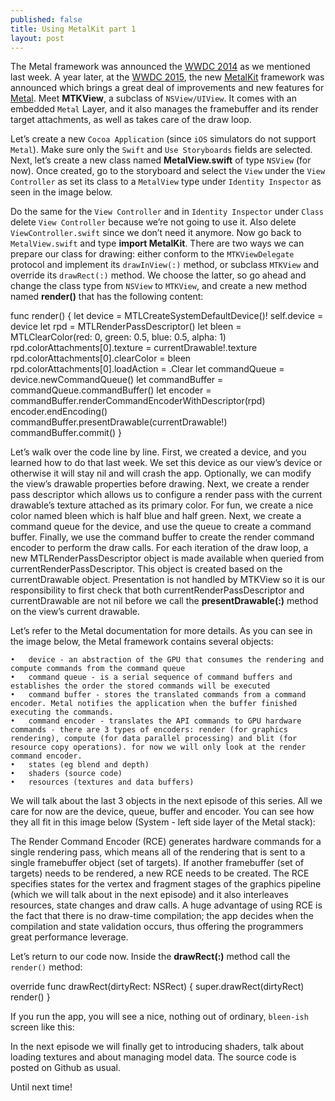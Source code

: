 ```yaml
---
published: false
title: Using MetalKit part 1
layout: post
---
```

The Metal framework was announced the [WWDC 2014](https://developer.apple.com/videos/wwdc2014/) as we mentioned last week. A year later, at the [WWDC 2015](https://developer.apple.com/videos/wwdc2015/), the new [MetalKit](https://developer.apple.com/library/ios/documentation/MetalKit/Reference/MTKFrameworkReference/index.html) framework was announced which brings a great deal of improvements and new features for [Metal](https://developer.apple.com/metal/). Meet __MTKView__, a subclass of `NSView/UIView`. It comes with an embedded `Metal` Layer, and it also manages the framebuffer and its render target attachments, as well as takes care of the draw loop.

Let’s create a new `Cocoa Application` (since `iOS` simulators do not support `Metal`). Make sure only the `Swift` and `Use Storyboards` fields are selected. Next, let’s create a new class named __MetalView.swift__ of type `NSView` (for now). Once created, go to the storyboard and select the `View` under the `View Controller` as set its class to a `MetalView` type under `Identity Inspector` as seen in the image below. 

[]()

Do the same for the `View Controller` and in `Identity Inspector` under `Class` delete `View Controller` because we’re not going to use it. Also delete `ViewController.swift` since we don’t need it anymore. Now go back to `MetalView.swift` and type __import MetalKit__. There are two ways we can prepare our class for drawing: either conform to the `MTKViewDelegate` protocol and implement its `drawInView(:)` method, or subclass `MTKView` and override its `drawRect(:)` method. We choose the latter, so go ahead and change the class type from `NSView` to `MTKView`, and create a new method named __render()__ that has the following content:

func render() {
    let device = MTLCreateSystemDefaultDevice()!
    self.device = device
    let rpd = MTLRenderPassDescriptor()
    let bleen = MTLClearColor(red: 0, green: 0.5, blue: 0.5, alpha: 1)
    rpd.colorAttachments[0].texture = currentDrawable!.texture
    rpd.colorAttachments[0].clearColor = bleen
    rpd.colorAttachments[0].loadAction = .Clear
    let commandQueue = device.newCommandQueue()
    let commandBuffer = commandQueue.commandBuffer()
    let encoder = commandBuffer.renderCommandEncoderWithDescriptor(rpd)
    encoder.endEncoding()
    commandBuffer.presentDrawable(currentDrawable!)
    commandBuffer.commit()
}

Let’s walk over the code line by line. First, we created a device, and you learned how to do that last week. We set this device as our view’s device or otherwise it will stay nil and will crash the app. Optionally, we can modify the view’s drawable properties before drawing. Next, we create a render pass descriptor which allows us to configure a render pass with the current drawable’s texture attached as its primary color. For fun, we create a nice color named bleen which is half blue and half green. Next, we create a command queue for the device, and use the queue to create a command buffer. Finally, we use the command buffer to create the render command encoder to perform the draw calls. For each iteration of the draw loop, a new MTLRenderPassDescriptor object is made available when queried from currentRenderPassDescriptor. This object is created based on the currentDrawable object. Presentation is not handled by MTKView so it is our responsibility to first check that both currentRenderPassDescriptor and currentDrawable are not nil before we call the __presentDrawable(:)__ method on the view’s current drawable.

Let’s refer to the Metal documentation for more details. As you can see in the image below, the Metal framework contains several objects:

	•	device - an abstraction of the GPU that consumes the rendering and compute commands from the command queue
	•	command queue - is a serial sequence of command buffers and establishes the order the stored commands will be executed
	•	command buffer - stores the translated commands from a command encoder. Metal notifies the application when the buffer finished executing the commands.
	•	command encoder - translates the API commands to GPU hardware commands - there are 3 types of encoders: render (for graphics rendering), compute (for data parallel processing) and blit (for resource copy operations). for now we will only look at the render command encoder. 
	•	states (eg blend and depth)
	•	shaders (source code)
	•	resources (textures and data buffers)

We will talk about the last 3 objects in the next episode of this series. All we care for now are the device, queue, buffer and encoder. You can see how they all fit in this image below (System - left side layer of the Metal stack):

The Render Command Encoder (RCE) generates hardware commands for a single rendering pass, which means all of the rendering that is sent to a single framebuffer object (set of targets). If another framebuffer (set of targets) needs to be rendered, a new RCE needs to be created. The RCE specifies states for the vertex and fragment stages of the graphics pipeline (which we will talk about in the next episode) and it also interleaves resources, state changes and draw calls. A huge advantage of using RCE is the fact that there is no draw-time compilation; the app decides when the compilation and state validation occurs, thus offering the programmers great performance leverage.
 
Let’s return to our code now. Inside the __drawRect(:)__ method call the `render()` method:

override func drawRect(dirtyRect: NSRect) {
    super.drawRect(dirtyRect)
    render()
}

If you run the app, you will see a nice, nothing out of ordinary, `bleen-ish` screen like this:

In the next episode we will finally get to introducing shaders, talk about loading textures and about managing model data. The source code is posted on Github as usual.

Until next time!